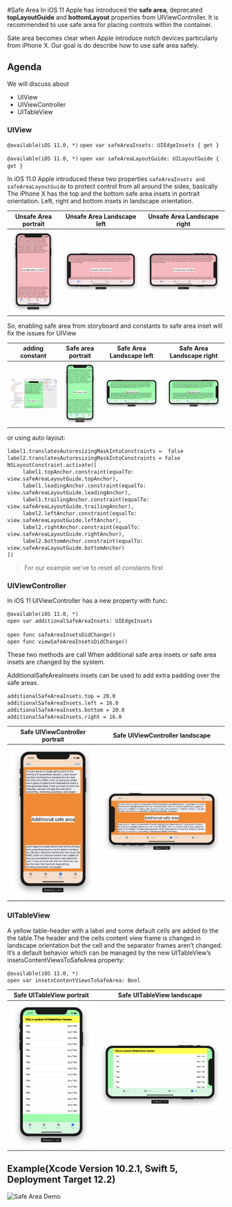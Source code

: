 #Safe Area
In iOS 11 Apple has introduced the **safe area**, deprecated **topLayoutGuide** and **bottomLayout** properties from UIViewController. It is recommended to use safe area for placing controls within the container.

Sate area becomes clear when Apple introduce notch devices particularly from iPhone X. Our goal is do describe how to use safe area safely.

## Agenda
We will discuss about 
* UIView
* UIViewController
* UITableView

### UIView
`@available(iOS 11.0, *)`
`open var safeAreaInsets: UIEdgeInsets { get }`

`@available(iOS 11.0, *)`
`open var safeAreaLayoutGuide: UILayoutGuide { get }`

In iOS 11.0 Apple introduced these two properties `safeAreaInsets and safeAreaLayoutGuide` to protect control from all around the sides, basically The iPhone X has the top and the bottom safe area insets in portrait orientation. Left, right and bottom insets in landscape orientation.

| Unsafe Area portrait | Unsafe Area Landscape left| Unsafe Area Landscape right|
|----------|---------|---------|
| ![Unsafe portrait](https://github.com/mdzinuk/SafeArea/blob/master/Resources/unsafe-uiview-portrait.png)         | ![Unsafe landscape left](https://github.com/mdzinuk/SafeArea/blob/master/Resources/unsafe-uiview-landscape-left.png)        |  ![Unsafe landscape right](https://github.com/mdzinuk/SafeArea/blob/master/Resources/unsafe-uiview-landscape-right.png)       |

So, enabling safe area from storyboard and constants to safe area inset will fix the issues for UIView

| adding constant | Safe area portrait | Safe Area Landscape left| Safe Area Landscape right|
|----------|---------|---------|---------|
| ![Constant added](https://github.com/mdzinuk/SafeArea/blob/master/Resources/turnon%20safe%20area.png)         | ![Safe port](https://github.com/mdzinuk/SafeArea/blob/master/Resources/safe-uiview-portrait.png)        |  ![Safe landscape left](https://github.com/mdzinuk/SafeArea/blob/master/Resources/safe-uiview-landscape-left.png)       |  ![Safe landscape right](https://github.com/mdzinuk/SafeArea/blob/master/Resources/safe-uiview-landscape-right.png)       |

or using auto layout:

```
label1.translatesAutoresizingMaskIntoConstraints =  false
label2.translatesAutoresizingMaskIntoConstraints = false
NSLayoutConstraint.activate([
     label1.topAnchor.constraint(equalTo: view.safeAreaLayoutGuide.topAnchor),
     label1.leadingAnchor.constraint(equalTo: view.safeAreaLayoutGuide.leadingAnchor),
     label1.trailingAnchor.constraint(equalTo: view.safeAreaLayoutGuide.trailingAnchor),
     label2.leftAnchor.constraint(equalTo: view.safeAreaLayoutGuide.leftAnchor),
     label2.rightAnchor.constraint(equalTo: view.safeAreaLayoutGuide.rightAnchor),
     label2.bottomAnchor.constraint(equalTo: view.safeAreaLayoutGuide.bottomAnchor)
])
```
> For our example we've to reset all constants first 

### UIViewController
In iOS 11 UIViewController has a new property with func:
```
@available(iOS 11.0, *)
open var additionalSafeAreaInsets: UIEdgeInsets

open func safeAreaInsetsDidChange()
open func viewSafeAreaInsetsDidChange()
```
These two methods are call When additional safe area insets or safe area insets are changed by the system.

AdditionalSafeAreaInsets insets can be used to add extra padding over the safe areas.
```
additionalSafeAreaInsets.top = 20.0
additionalSafeAreaInsets.left = 16.0
additionalSafeAreaInsets.bottom = 20.0
additionalSafeAreaInsets.right = 16.0
```
| Safe UIViewController portrait | Safe UIViewController landscape|
|----------|---------|
| ![Safe portrait](https://github.com/mdzinuk/SafeArea/blob/master/Resources/safe-uiviewcontroller-portrait.png)         | ![Safe landscape](https://github.com/mdzinuk/SafeArea/blob/master/Resources/safe-uiviewcontroller-right.png)        |

### UITableView
A yellow table-header with a label and some default cells are added to the the table.The header and the cells content view frame is changed in landscape orientation but the cell and the separator frames aren’t changed. It’s a default behavior which can be managed by the new UITableView’s insetsContentViewsToSafeArea property:

```
@available(iOS 11.0, *)
open var insetsContentViewsToSafeArea: Bool
```
| Safe UITableView portrait | Safe UITableView landscape|
|----------|---------|
| ![Safe portrait](https://github.com/mdzinuk/SafeArea/blob/master/Resources/safe-uivtablecontroller-portrait.png)         | ![Safe landscape](https://github.com/mdzinuk/SafeArea/blob/master/Resources/safe-uivtablecontroller-landscape.png)        |

## Example(Xcode Version 10.2.1, Swift 5, Deployment Target 12.2)
![Safe Area Demo](https://github.com/mdzinuk/SafeArea/blob/master/Resources/demo.gif)
